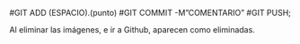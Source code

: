 
#GIT ADD (ESPACIO).(punto)
#GIT COMMIT -M”COMENTARIO” 
#GIT PUSH;


Al eliminar las imágenes, e ir a Github, aparecen como eliminadas.